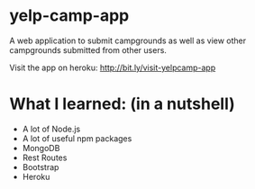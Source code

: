 # yelp-camp-app
A web application to submit campgrounds as well as view other campgrounds submitted from other users.

Visit the app on heroku: http://bit.ly/visit-yelpcamp-app

# What I learned: (in a nutshell)
  * A lot of Node.js
  * A lot of useful npm packages
  * MongoDB
  * Rest Routes
  * Bootstrap
  * Heroku
